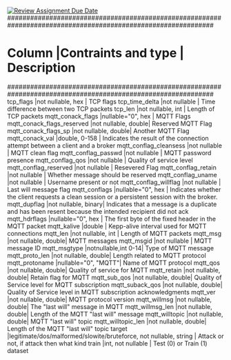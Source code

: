 [![Review Assignment Due Date](https://classroom.github.com/assets/deadline-readme-button-24ddc0f5d75046c5622901739e7c5dd533143b0c8e959d652212380cedb1ea36.svg)](https://classroom.github.com/a/yDpbj8_M)
##############################################################################################################
# Column                   |Contraints and type | Description                                                # 
##############################################################################################################
tcp_flags                  |not nullable, hex   | TCP flags
tcp_time_delta             |not nullable        | Time difference between two TCP packets
tcp_len                    |not nullable, int   | Length of TCP packets
mqtt_conack_flags          |nullable="0", hex   | MQTT Flags
mqtt_conack_flags_reserved |not nullable, double| Reserved MQTT Flag
mqtt_conack_flags_sp       |not nullable, double| Another MQTT Flag
mqtt_conack_val            |double, 0-158       | Indicates the result of the connection attempt between a client and a broker
mqtt_conflag_cleansess     |not nullable        | MQTT clean flag
mqtt_conflag_passwd        |not nullable        | MQTT password presence
mqtt_conflag_qos           |not nullable        | Quality of service level
mqtt_conflag_reserved      |not nullable        | Resevered Flag
mqtt_conflag_retain        |not nullable        | Whether message should be reserved 
mqtt_conflag_uname         |not nullable        | Username present or not
mqtt_conflag_willflag      |not nullable        | Last will message flag
mqtt_conflags              |nullable="0", hex   | Indicates whether the client requests a clean session or a persistent session with the broker.
mqtt_dupflag               |not nullable, binary| Indicates that a message is a duplicate and has been resent because the intended recipient did not ack
mqtt_hdrflags              |nullable="0", hex   | The first byte of the fixed header in the MQTT packet
mqtt_kalive                |double              | Kepp-alive interval used for MQTT connections
mqtt_len                   |not nullable, int   | Length of MQTT packets
mqtt_msg                   |not nullable, double| MQTT messages
mqtt_msgid                 |not nullable        | MQTT message ID 
mqtt_msgtype               |notnullable,int 0-14| Type of MQTT message 
mqtt_proto_len             |not nullable, double| Length related to MQTT protocol
mqtt_protoname             |nullable="0", "MQTT"| Name of MQTT protocol
mqtt_qos                   |not nullable, double| Quality of service for MQTT
mqtt_retain                |not nullable, double| Retain flag for MQTT
mqtt_sub_qos               |not nullable, double| Quality of Service level for MQTT subscription
mqtt_suback_qos            |not nullable, double| Quality of Service level in MQTT subscription acknowledgments
mqtt_ver                   |not nullable, double| MQTT protocol version
mqtt_willmsg               |not nullable, double| The "last will" message in MQTT
mqtt_willmsg_len           |not nullable, double| Length of the MQTT "last will" message
mqtt_willtopic             |not nullable, double| MQTT "last will" topic
mqtt_willtopic_len         |not nullable, double| Length of the MQTT "last will" topic
target                     |legitimate/dos/malformed/slowite/bruteforce, not nullable, string | Attack or not, if attack then what kind
train                      |int, not nullable   | Test (0) or Train (1) dataset